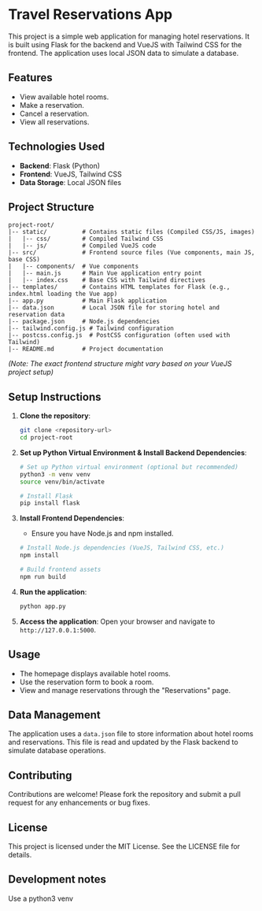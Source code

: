 # Travel Reservations App

This project is a simple web application for managing hotel reservations. It is built using Flask for the backend and VueJS with Tailwind CSS for the frontend. The application uses local JSON data to simulate a database.

## Features

- View available hotel rooms.
- Make a reservation.
- Cancel a reservation.
- View all reservations.

## Technologies Used

- **Backend**: Flask (Python)
- **Frontend**: VueJS, Tailwind CSS
- **Data Storage**: Local JSON files

## Project Structure

```
project-root/
|-- static/          # Contains static files (Compiled CSS/JS, images)
|   |-- css/         # Compiled Tailwind CSS
|   |-- js/          # Compiled VueJS code
|-- src/             # Frontend source files (Vue components, main JS, base CSS)
|   |-- components/  # Vue components
|   |-- main.js      # Main Vue application entry point
|   |-- index.css    # Base CSS with Tailwind directives
|-- templates/       # Contains HTML templates for Flask (e.g., index.html loading the Vue app)
|-- app.py           # Main Flask application
|-- data.json        # Local JSON file for storing hotel and reservation data
|-- package.json     # Node.js dependencies
|-- tailwind.config.js # Tailwind configuration
|-- postcss.config.js  # PostCSS configuration (often used with Tailwind)
|-- README.md        # Project documentation
```
*(Note: The exact frontend structure might vary based on your VueJS project setup)*

## Setup Instructions

1.  **Clone the repository**:
    ```bash
    git clone <repository-url>
    cd project-root
    ```

2.  **Set up Python Virtual Environment & Install Backend Dependencies**:
    ```bash
    # Set up Python virtual environment (optional but recommended)
    python3 -m venv venv
    source venv/bin/activate

    # Install Flask
    pip install flask
    ```

3.  **Install Frontend Dependencies**:
    *   Ensure you have Node.js and npm installed.
    ```bash
    # Install Node.js dependencies (VueJS, Tailwind CSS, etc.)
    npm install

    # Build frontend assets
    npm run build
    ```

4. **Run the application**:
   ```bash
   python app.py
   ```

5. **Access the application**:
   Open your browser and navigate to `http://127.0.0.1:5000`.

## Usage

- The homepage displays available hotel rooms.
- Use the reservation form to book a room.
- View and manage reservations through the "Reservations" page.

## Data Management

The application uses a `data.json` file to store information about hotel rooms and reservations. This file is read and updated by the Flask backend to simulate database operations.

## Contributing

Contributions are welcome! Please fork the repository and submit a pull request for any enhancements or bug fixes.

## License

This project is licensed under the MIT License. See the LICENSE file for details.

## Development notes

Use a python3 venv